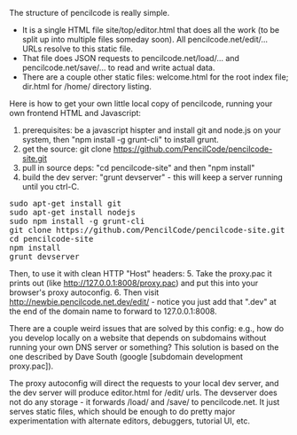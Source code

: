 The structure of pencilcode is really simple.
* It is a single HTML file site/top/editor.html that does all the work
  (to be split up into multiple files someday soon).  All
  pencilcode.net/edit/... URLs resolve to this static file.
* That file does JSON requests to pencilcode.net/load/... and
  pencilcode.net/save/... to read and write actual data.
* There are a couple other static files: welcome.html for the root index file;
  dir.html for /home/ directory listing.

Here is how to get your own little local copy of pencilcode, running
your own frontend HTML and Javascript:

1. prerequisites: be a javascript hispter and install git and node.js
   on your system, then "npm install -g grunt-cli" to install grunt.
2. get the source: git clone https://github.com/PencilCode/pencilcode-site.git
3. pull in source deps: "cd pencilcode-site" and then "npm install"
4. build the dev server: "grunt devserver" - this will keep a server
   running until you ctrl-C.

<pre>
sudo apt-get install git
sudo apt-get install nodejs
sudo npm install -g grunt-cli
git clone https://github.com/PencilCode/pencilcode-site.git
cd pencilcode-site
npm install
grunt devserver
</pre>

Then, to use it with clean HTTP "Host" headers:
5. Take the proxy.pac it prints out (like http://127.0.0.1:8008/proxy.pac)
   and put this into your browser's proxy autoconfig.
6. Then visit http://newbie.pencilcode.net.dev/edit/ - notice you just add
   that ".dev" at the end of the domain name to forward to 127.0.0.1:8008.

There are a couple weird issues that are solved by this config: e.g., how
do you develop locally on a website that depends on subdomains without
running your own DNS server or something?  This solution is based on the
one described by Dave South (google [subdomain development proxy.pac]).

The proxy autoconfig will direct the requests to your local dev server,
and the dev server will produce editor.html for /edit/ urls.  The devserver
does not do any storage - it forwards /load/ and /save/ to pencilcode.net.
It just serves static files, which should be enough to do pretty major
experimentation with alternate editors, debuggers, tutorial UI, etc.
